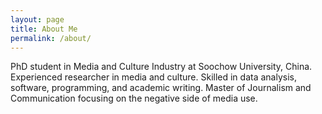 ```yaml
---
layout: page
title: About Me
permalink: /about/
---
```


PhD student in Media and Culture Industry at Soochow University, China. Experienced researcher in media and culture. Skilled in data analysis, software, programming, and academic writing. Master of Journalism and Communication focusing on the negative side of media use.
